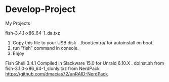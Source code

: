 # Develop-Project
My Projects

fish-3.4.1-x86_64-1_da.txz   

1. Copy this file to your USB disk - /boot/extra/ for autoinstall on boot.
2. run "fish" command in console.
3. Enjoy 


Fish Shell 3.4.1 Compiled in Slackware 15.0 for Unraid 6.10.X .
doinst.sh from fish-3.1.0-x86_64-1_slonly.txz from NerdPack https://github.com/dmacias72/unRAID-NerdPack
